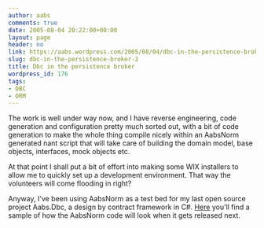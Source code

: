 ```yaml
---
author: aabs
comments: true
date: 2005-08-04 20:22:00+00:00
layout: page
header: no
link: https://aabs.wordpress.com/2005/08/04/dbc-in-the-persistence-broker-2/
slug: dbc-in-the-persistence-broker-2
title: Dbc in the persistence broker
wordpress_id: 176
tags:
- DBC
- ORM
---
```


The work is well under way now, and I have reverse engineering, code generation and configuration pretty much sorted out, with a bit of code generation to make the whole thing compile nicely within an AabsNorm generated nant script that will take care of building the domain model, base objects, interfaces, mock objects etc.

At that point I shall put a bit of effort into making some WIX installers to allow me to quickly set up a development environment. That way the volunteers will come flooding in right?

Anyway, I've been using AabsNorm as a test bed for my last open source project Aabs.Dbc, a design by contract framework in C#. [Here](http://aabsdotnet.blogspot.com/2005/08/dbc-in-use.html) you'll find a sample of how the AabsNorm code will look when it gets released next.
